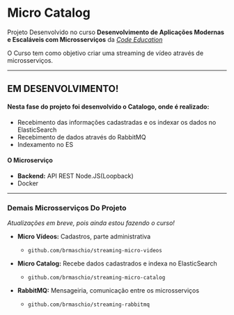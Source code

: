 # Micro Catalog

Projeto Desenvolvido no curso **Desenvolvimento de Aplicações Modernas e Escaláveis com Microsserviços** da *[Code Education](https://code.education/)*

O Curso tem como objetivo criar uma streaming de vídeo através de microsserviços.

____

## EM DESENVOLVIMENTO!

#### Nesta fase do projeto foi desenvolvido o Catalogo, onde é realizado:

- Recebimento das informações cadastradas e os indexar os dados no ElasticSearch
- Recebimento de dados através do RabbitMQ
- Indexamento no ES

#### O Microserviço

- **Backend:** API REST Node.JS(Loopback)
- Docker

____

### Demais Microsserviços Do Projeto

*Atualizações em breve, pois ainda estou fazendo o curso!*

+ **Micro Vídeos:** Cadastros, parte administrativa
    + `github.com/brmaschio/streaming-micro-videos`

+ **Micro Catalog:** Recebe dados cadastrados e indexa no ElasticSearch
    + `github.com/brmaschio/streaming-micro-catalog`

+ **RabbitMQ:** Mensageiria, comunicação entre os microsserviços
    + `github.com/brmaschio/streaming-rabbitmq`

